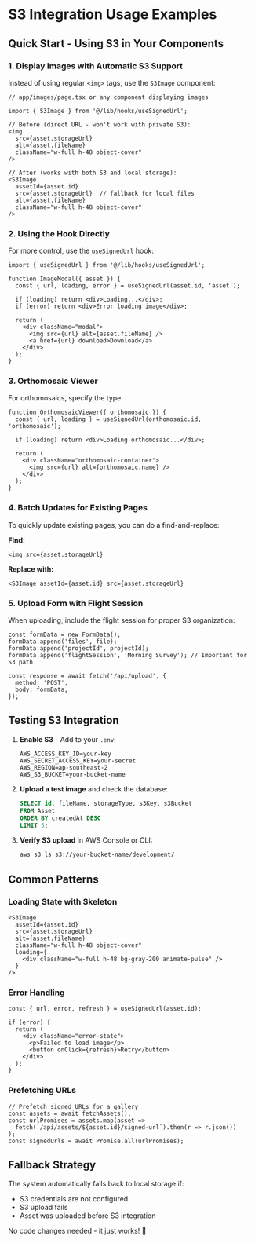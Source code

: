 # S3 Integration Usage Examples

## Quick Start - Using S3 in Your Components

### 1. Display Images with Automatic S3 Support

Instead of using regular `<img>` tags, use the `S3Image` component:

```tsx
// app/images/page.tsx or any component displaying images

import { S3Image } from '@/lib/hooks/useSignedUrl';

// Before (direct URL - won't work with private S3):
<img 
  src={asset.storageUrl} 
  alt={asset.fileName}
  className="w-full h-48 object-cover"
/>

// After (works with both S3 and local storage):
<S3Image 
  assetId={asset.id}
  src={asset.storageUrl}  // fallback for local files
  alt={asset.fileName}
  className="w-full h-48 object-cover"
/>
```

### 2. Using the Hook Directly

For more control, use the `useSignedUrl` hook:

```tsx
import { useSignedUrl } from '@/lib/hooks/useSignedUrl';

function ImageModal({ asset }) {
  const { url, loading, error } = useSignedUrl(asset.id, 'asset');

  if (loading) return <div>Loading...</div>;
  if (error) return <div>Error loading image</div>;

  return (
    <div className="modal">
      <img src={url} alt={asset.fileName} />
      <a href={url} download>Download</a>
    </div>
  );
}
```

### 3. Orthomosaic Viewer

For orthomosaics, specify the type:

```tsx
function OrthomosaicViewer({ orthomosaic }) {
  const { url, loading } = useSignedUrl(orthomosaic.id, 'orthomosaic');

  if (loading) return <div>Loading orthomosaic...</div>;

  return (
    <div className="orthomosaic-container">
      <img src={url} alt={orthomosaic.name} />
    </div>
  );
}
```

### 4. Batch Updates for Existing Pages

To quickly update existing pages, you can do a find-and-replace:

**Find:**
```tsx
<img src={asset.storageUrl}
```

**Replace with:**
```tsx
<S3Image assetId={asset.id} src={asset.storageUrl}
```

### 5. Upload Form with Flight Session

When uploading, include the flight session for proper S3 organization:

```tsx
const formData = new FormData();
formData.append('files', file);
formData.append('projectId', projectId);
formData.append('flightSession', 'Morning Survey'); // Important for S3 path

const response = await fetch('/api/upload', {
  method: 'POST',
  body: formData,
});
```

## Testing S3 Integration

1. **Enable S3** - Add to your `.env`:
   ```
   AWS_ACCESS_KEY_ID=your-key
   AWS_SECRET_ACCESS_KEY=your-secret
   AWS_REGION=ap-southeast-2
   AWS_S3_BUCKET=your-bucket-name
   ```

2. **Upload a test image** and check the database:
   ```sql
   SELECT id, fileName, storageType, s3Key, s3Bucket 
   FROM Asset 
   ORDER BY createdAt DESC 
   LIMIT 5;
   ```

3. **Verify S3 upload** in AWS Console or CLI:
   ```bash
   aws s3 ls s3://your-bucket-name/development/
   ```

## Common Patterns

### Loading State with Skeleton
```tsx
<S3Image 
  assetId={asset.id}
  src={asset.storageUrl}
  alt={asset.fileName}
  className="w-full h-48 object-cover"
  loading={
    <div className="w-full h-48 bg-gray-200 animate-pulse" />
  }
/>
```

### Error Handling
```tsx
const { url, error, refresh } = useSignedUrl(asset.id);

if (error) {
  return (
    <div className="error-state">
      <p>Failed to load image</p>
      <button onClick={refresh}>Retry</button>
    </div>
  );
}
```

### Prefetching URLs
```tsx
// Prefetch signed URLs for a gallery
const assets = await fetchAssets();
const urlPromises = assets.map(asset => 
  fetch(`/api/assets/${asset.id}/signed-url`).then(r => r.json())
);
const signedUrls = await Promise.all(urlPromises);
```

## Fallback Strategy

The system automatically falls back to local storage if:
- S3 credentials are not configured
- S3 upload fails
- Asset was uploaded before S3 integration

No code changes needed - it just works! 🎉